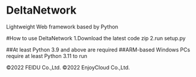 # DeltaNetwork
Lightweight Web framework based by Python

#How to use DeltaNetwork
1.Download the latest code zip
2.run setup.py

##At least Python 3.9 and above are required
##ARM-based Windows PCs require at least Python 3.11 to run


©2022 FEIDU Co.,Ltd.
©2022 EnjoyCloud Co.,Ltd.
